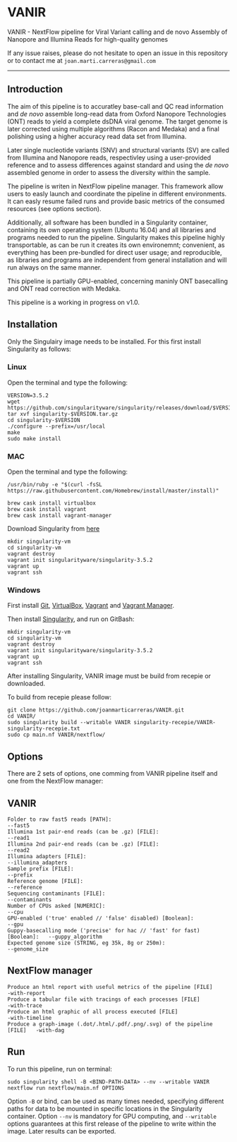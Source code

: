 # VANIR

VANIR - NextFlow pipeline for Viral Variant calling and de novo Assembly of Nanopore and Illumina Reads for high-quality genomes

If any issue raises, please do not hesitate to open an issue in this repository or to contact me at `joan.marti.carreras@gmail.com`

----------------------------------------------------------------------------------------------------------------------------------------

## Introduction
The aim of this pipeline is to accuratley base-call and QC read information and _de novo_ assemble long-read data from Oxford Nanopore Technologies (ONT) reads to yield a complete dsDNA viral genome. The target genome is later corrected using multiple algorithms (Racon and Medaka) and a final polishing using a higher accuracy read data set from Illumina.

Later single nucleotide variants (SNV) and structural variants (SV) are called from Illumina and Nanopore reads, respectivley using a user-provided reference and to assess differences against standard and using the _de novo_ assembled genome in order to assess the diversity within the sample.

The pipeline is writen in NextFlow pipeline manager. This framework allow users to easly launch and coordinate the pipeline in different environments. It can easly resume failed runs and provide basic metrics of the consumed resources (see options section).

Additionally, all software has been bundled in a Singularity container, containing its own operating system (Ubuntu 16.04) and all libraries and programs needed to run the pipeline. Singularity makes this pipeline highly transportable, as can be run it creates its own environemnt; convenient, as everything has been pre-bundled for direct user usage; and reproducible, as libraries and programs are independent from general installation and will run always on the same manner.

This pipeline is partially GPU-enabled, concerning maninly ONT basecalling and ONT read correction with Medaka.

This pipeline is a working in progress on v1.0.


## Installation

Only the Singulairy image needs to be installed. For this first install Singularity as follows:

### Linux
Open the terminal and type the following:

```
VERSION=3.5.2
wget https://github.com/singularityware/singularity/releases/download/$VERSION/singularity-$VERSION.tar.gz
tar xvf singularity-$VERSION.tar.gz
cd singularity-$VERSION
./configure --prefix=/usr/local
make
sudo make install
```

### MAC
Open the terminal and type the following:

```
/usr/bin/ruby -e "$(curl -fsSL https://raw.githubusercontent.com/Homebrew/install/master/install)"

brew cask install virtualbox
brew cask install vagrant
brew cask install vagrant-manager

```

Download Singularity from [here](https://app.vagrantup.com/singularityware/boxes/singularity-2.4/versions/2.4)

```
mkdir singularity-vm
cd singularity-vm
vagrant destroy
vagrant init singularityware/singularity-3.5.2
vagrant up
vagrant ssh
```

### Windows

First install [Git](https://git-for-windows.github.io/), [VirtualBox](https://www.virtualbox.org/wiki/Downloads), [Vagrant](https://www.vagrantup.com/downloads.html) and [Vagrant Manager](https://www.vagrantup.com/downloads.html).

Then install [Singularity](https://app.vagrantup.com/singularityware/boxes/singularity-2.4/versions/2.4), and run on GitBash:

```
mkdir singularity-vm
cd singularity-vm
vagrant destroy
vagrant init singularityware/singularity-3.5.2
vagrant up
vagrant ssh

```

After installing Singularity, VANIR image must be build from recepie or downloaded.

To build from recepie please follow:

```
git clone https://github.com/joanmarticarreras/VANIR.git
cd VANIR/
sudo singularity build --writable VANIR singularity-recepie/VANIR-singularity-recepie.txt
sudo cp main.nf VANIR/nextflow/
```

## Options
There are 2 sets of options, one comming from VANIR pipeline itself and one from the NextFlow manager:

## VANIR
```                                                                                                                                                                                                                                                                                                                                                                                                                                                                                                                                                                                                   
Folder to raw fast5 reads [PATH]:                                          --fast5                                                                                                                     
Illumina 1st pair-end reads (can be .gz) [FILE]:                           --read1                                                                                                                     
Illumina 2nd pair-end reads (can be .gz) [FILE]:                           --read2                                                                                                                     
Illumina adapters [FILE]:                                                  --illumina_adapters                                                                                                         
Sample prefix [FILE]:                                                      --prefix                                                                                                                    
Reference genome [FILE]:                                                   --reference                                                                                                                 
Sequencing contaminants [FILE]:                                            --contaminants                                                                                                              
Number of CPUs asked [NUMERIC]:                                            --cpu                                                                                                                       
GPU-enabled ('true' enabled // 'false' disabled) [Boolean]:                --gpu                                                                                                                       
Guppy-basecalling mode ('precise' for hac // 'fast' for fast) [Boolean]:   --guppy_algorithm                                                                                                          
Expected genome size (STRING, eg 35k, 8g or 250m):                         --genome_size 

```
## NextFlow manager

```                                                                                                                                                                                                                                                                                                                                        
Produce an html report with useful metrics of the pipeline [FILE]          -with-report                                                                                                                                                                                                                                                                                                                                                                                                                                            
Produce a tabular file with tracings of each processes [FILE]              -with-trace                                                                                                                                                                                                                                                                                       
Produce an html graphic of all process executed [FILE]                     -with-timeline                                                                                                                                                                                                                                                                                                                                                                                                                                                                                                                                                                                                                                                                                                                                                                                    
Produce a graph-image (.dot/.html/.pdf/.png/.svg) of the pipeline [FILE]   -with-dag                                                                                                                                                                                

```
## Run

To run this pipeline, run on terminal:

```                                                                                                                                                                                                                                                                                                                                                               
sudo singularity shell -B <BIND-PATH-DATA> --nv --writable VANIR
nextflow run nextflow/main.nf OPTIONS 
```
Option `-B` or bind, can be used as many times needed, specifying different paths for data to be mounted in specific locations in the Singularity container. Option `--nv` is mandatory for GPU computing, and `--writable` options guarantees at this first release of the pipeline to write within the image. Later results can be exported.
